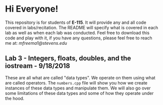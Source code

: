 # Hi Everyone!
This repository is for students of __E-115__.  It will provide any and all code covered in labs/recitation.  The README will specify what is covered in each lab as well as when each lab was conducted.  Feel free to download this code and play with it, if you have any questions, please feel free to reach me at: _mfreema1@stevens.edu_

## Lab 3 - Integers, floats, doubles, and the iostream - 9/18/2018
These are all what are called "data types".  We operate on them using what are called operators.  The `numbers.cpp` file will show you how we create instances of these data types and manipulate them.  We will also go over some limitations of these data types and some of how they operate under the hood.
